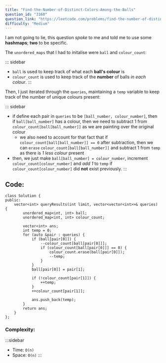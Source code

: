 ```yaml
---
title: "Find-the-Number-of-Distinct-Colors-Among-the-Balls"
question_id: "3160"
question_link: "https://leetcode.com/problems/find-the-number-of-distinct-colors-among-the-balls/"
difficulty: "Medium"
---
```


I am not going to lie, this question *spoke* to me and told me to use some **hashmaps**; **two** to be specific.

The `unordered_maps` that I had to initalise were `ball` and `colour_count`:

::: sidebar
- `ball` is used to keep track of what each **ball's colour** is
- `colour_count` is used to keep track of the **number** of balls *in each colour*.
:::

Then, I just iterated through the `queries`, maintaining a `temp` variable to keep track of the number of unique colours present:

::: sidebar
- if define each pair in `queries` to be `[ball_number, colour_number]`, then if `ball[ball_number]` has a colour, then we need to subtract 1 from `colour_count[ball[ball_number]]` as we are painting over the original colour
    - we also need to account for that fact that if `colour_count[ball[ball_number]] == 0` after subtraction, then we can `erase` `colour_count[ball[ball_number]]` and subtract 1 from `temp` as there is *1 less colour* present
- then, we just make `ball[ball_number] = colour_number`, increment `colour_count[colour_number]` and *add 1* to `temp` if `colour_count[colour_number]` did **not** exist previously.
:::


## Code<span>:</span>

```{.cpp}
class Solution {
public:
    vector<int> queryResults(int limit, vector<vector<int>>& queries) {
        unordered_map<int, int> ball;
        unordered_map<int, int> colour_count;

        vector<int> ans;
        int temp = 0;
        for (auto &pair : queries) {
            if (ball[pair[0]]) {
                --colour_count[ball[pair[0]]];
                if (colour_count[ball[pair[0]]] == 0) {
                    colour_count.erase(ball[pair[0]]);
                    --temp;
                }
            }
            ball[pair[0]] = pair[1];

            if (!colour_count[pair[1]]) {
                ++temp;
            } 
            ++colour_count[pair[1]];

            ans.push_back(temp);
        }
        return ans;
    }
};
```

### Complexity<span>:</span>

:::sidebar
- Time: `O(n)`
- Space: `O(n)`
:::
